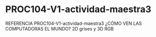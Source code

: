 # PROC104-V1-actividad-maestra3
REFERENCIA PROC104-V1-actividad-maestra3 ¿CÓMO VEN LAS COMPUTADORAS EL MUNDO? 2D grises y 3D RGB 
